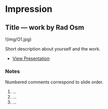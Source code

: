 # Impression

## Title — work by Rad Osm

!(img/O1.jpg)

Short description about yourself and the work.

- [View Presentation](img/…)

### Notes

Numbered comments correspond to slide order.

1. …
2. …
3. …
